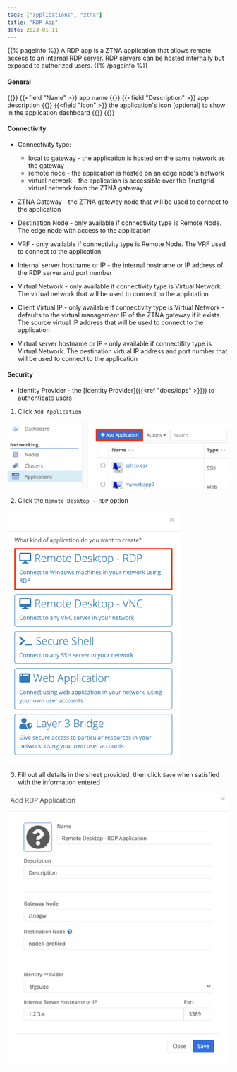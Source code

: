 ```yaml
---
tags: ["applications", "ztna"]
title: "RDP App"
date: 2023-01-11
---
```


{{% pageinfo %}}
A RDP app is a ZTNA application that allows remote access to an internal RDP server. RDP servers can be hosted internally but exposed to authorized users.
{{% /pageinfo %}}

#### General

{{<fields>}}
{{<field "Name" >}}
app name
{{</field >}}
{{<field "Description" >}}
app description
{{</field >}}
{{<field "Icon" >}}
the application's icon (optional) to show in the application dashboard
{{</field >}}
{{</fields>}}

#### Connectivity

- Connectivity type:
  - local to gateway - the application is hosted on the same network as the gateway
  - remote node - the application is hosted on an edge node's network
  - virtual network - the application is accessible over the Trustgrid virtual network from the ZTNA gateway
- ZTNA Gateway - the ZTNA gateway node that will be used to connect to the application
- Destination Node - only available if connectivity type is Remote Node. The edge node with access to the application
- VRF - only available if connectivity type is Remote Node. The VRF used to connect to the application.

- Internal server hostname or IP - the internal hostname or IP address of the RDP server and port number
- Virtual Network - only available if connectivity type is Virtual Network. The virtual network that will be used to connect to the application
- Client Virtual IP - only available if connectivity type is Virtual Network -defaults to the virtual management IP of the ZTNA gateway if it exists. The source virtual IP address that will be used to connect to the application
- Virtual server hostname or IP - only available if connectifity type is Virtual Network. The destination virtual IP address and port number that will be used to connect to the application

#### Security

- Identity Provider - the [Identity Provider]({{<ref "docs/idps" >}})) to authenticate users

1. Click `Add Application`

![img](add-app.png)

2. Click the `Remote Desktop - RDP` option

![img](rdp.png)

3. Fill out all details in the sheet provided, then click `Save` when satisfied with the information entered

![img](rdp-app1.png)
